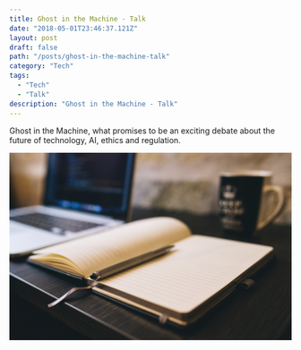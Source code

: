 ```yaml
---
title: Ghost in the Machine - Talk
date: "2018-05-01T23:46:37.121Z"
layout: post
draft: false
path: "/posts/ghost-in-the-machine-talk"
category: "Tech"
tags:
  - "Tech"
  - "Talk"
description: "Ghost in the Machine - Talk"
---
```


Ghost in the Machine, what promises to be an exciting debate about the future of technology, AI, ethics and regulation.


![Nulla faucibus vestibulum eros in tempus. Vestibulum tempor imperdiet velit nec dapibus](./1.jpg)

